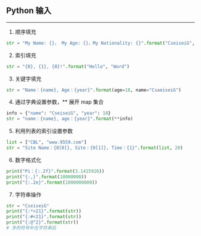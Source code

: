 ## Python 输入

---

1. 顺序填充

```python
str = "My Name: {}， My Age: {}，My Nationality: {}".format("CseiseiG", 21, "China")
```

2. 索引填充

```Python
str = "{0}, {1}, {0}!".format("Hello", "Word")
```

3. 关键字填充

```Python
str = "Name：{name}, Age：{year}".format(age=18, name="CsaeiseiG")
```

4. 通过字典设置参数，\*\* 展开 map 集合

```Python
info = {"name": "CseiseiG", "year": 18}
str = "name：{name}, age：{year}".format(**info)
```

5. 利用列表的索引设置参数

```Python
list = ["CBL", "www.9559.com"]
str = "Site Name：{0[0]}, Site：{0[1]}, Time：{1}".format(list, 20)
```

6. 数字格式化

```Python
print("Pi：{:.2f}".format(3.1415926))
print("{:,}".format(10000000))
print("{:.2e}".format(1000000000))
```

7. 字符串操作

```Python
str = "CseiseiG"
print("{:*>21}".format(str))
print("{:#<21}".format(str))
print("{:@^2}".format(str))
# 多的符号补在字符串后
```
